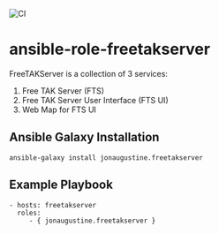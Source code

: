 ![CI](https://github.com/FreeTAKTeam/ansible-role-freetakserver/actions/workflows/ci.yml/badge.svg)

# ansible-role-freetakserver

FreeTAKServer is a collection of 3 services:

1. Free TAK Server (FTS)
1. Free TAK Server User Interface (FTS UI)
1. Web Map for FTS UI

## Ansible Galaxy Installation

```
ansible-galaxy install jonaugustine.freetakserver
```

## Example Playbook

```
- hosts: freetakserver
  roles:
     - { jonaugustine.freetakserver }
```
